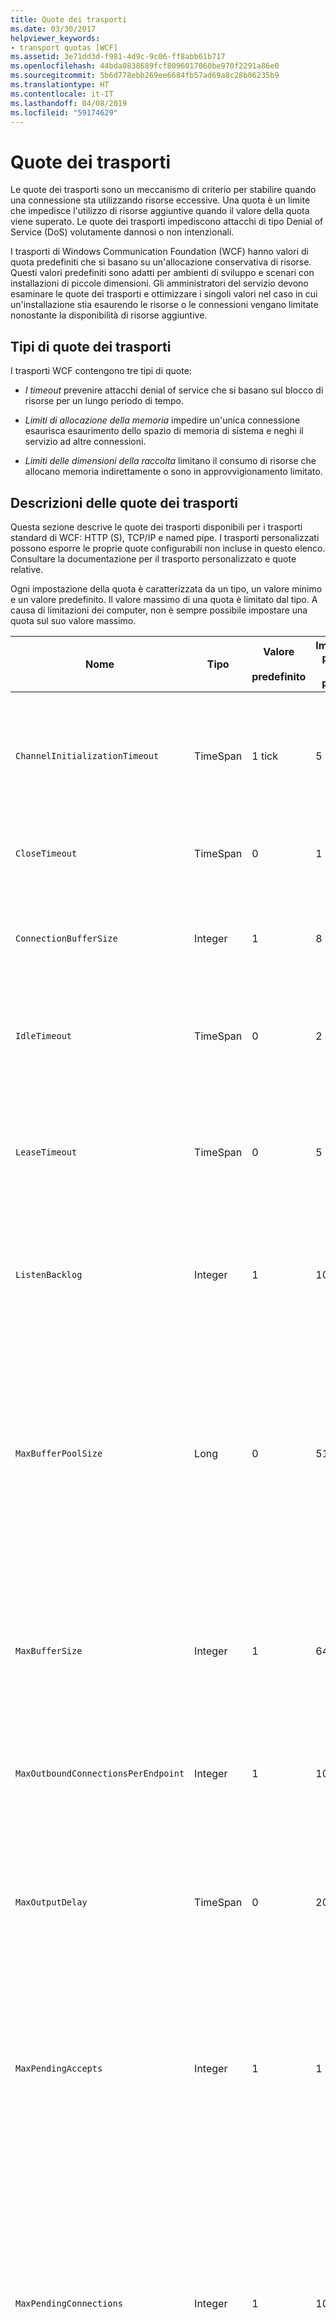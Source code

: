 ```yaml
---
title: Quote dei trasporti
ms.date: 03/30/2017
helpviewer_keywords:
- transport quotas [WCF]
ms.assetid: 3e71dd3d-f981-4d9c-9c06-ff8abb61b717
ms.openlocfilehash: 44bda0838689fcf8096017060be970f2291a86e0
ms.sourcegitcommit: 5b6d778ebb269ee6684fb57ad69a8c28b06235b9
ms.translationtype: HT
ms.contentlocale: it-IT
ms.lasthandoff: 04/08/2019
ms.locfileid: "59174629"
---
```

# <a name="transport-quotas"></a>Quote dei trasporti
Le quote dei trasporti sono un meccanismo di criterio per stabilire quando una connessione sta utilizzando risorse eccessive. Una quota è un limite che impedisce l'utilizzo di risorse aggiuntive quando il valore della quota viene superato. Le quote dei trasporti impediscono attacchi di tipo Denial of Service (DoS) volutamente dannosi o non intenzionali.  
  
 I trasporti di Windows Communication Foundation (WCF) hanno valori di quota predefiniti che si basano su un'allocazione conservativa di risorse. Questi valori predefiniti sono adatti per ambienti di sviluppo e scenari con installazioni di piccole dimensioni. Gli amministratori del servizio devono esaminare le quote dei trasporti e ottimizzare i singoli valori nel caso in cui un'installazione stia esaurendo le risorse o le connessioni vengano limitate nonostante la disponibilità di risorse aggiuntive.  
  
## <a name="types-of-transport-quotas"></a>Tipi di quote dei trasporti  
 I trasporti WCF contengono tre tipi di quote:  
  
-   *I timeout* prevenire attacchi denial of service che si basano sul blocco di risorse per un lungo periodo di tempo.  
  
-   *Limiti di allocazione della memoria* impedire un'unica connessione esaurisca esaurimento dello spazio di memoria di sistema e neghi il servizio ad altre connessioni.  
  
-   *Limiti delle dimensioni della raccolta* limitano il consumo di risorse che allocano memoria indirettamente o sono in approvvigionamento limitato.  
  
## <a name="transport-quota-descriptions"></a>Descrizioni delle quote dei trasporti  
 Questa sezione descrive le quote dei trasporti disponibili per i trasporti standard di WCF: HTTP (S), TCP/IP e named pipe. I trasporti personalizzati possono esporre le proprie quote configurabili non incluse in questo elenco. Consultare la documentazione per il trasporto personalizzato e quote relative.  
  
 Ogni impostazione della quota è caratterizzata da un tipo, un valore minimo e un valore predefinito. Il valore massimo di una quota è limitato dal tipo. A causa di limitazioni dei computer, non è sempre possibile impostare una quota sul suo valore massimo.  
  
|Nome|Tipo|Valore<br /><br /> predefinito|Impostazione predefinita<br /><br /> predefinito|Descrizione|  
|----------|----------|--------------------|-----------------------|-----------------|  
|`ChannelInitializationTimeout`|TimeSpan|1 tick|5 sec|Tempo massimo di attesa perché una connessione invii il preambolo durante la lettura iniziale. Questi dati vengono ricevuti prima che si verifichi l'autenticazione. Questa impostazione è generalmente molto più piccola del valore della quota `ReceiveTimeout`.|  
|`CloseTimeout`|TimeSpan|0|1 min|Tempo massimo di attesa per la chiusura di una connessione prima che il trasporto generi un'eccezione.|  
|`ConnectionBufferSize`|Integer|1|8 KB|Dimensione, in byte, dei buffer di trasmissione e ricezione del trasporto sottostante. L'aumento della dimensione del buffer può migliorare la velocità effettiva in caso di invio di messaggi grandi.|  
|`IdleTimeout`|TimeSpan|0|2 min|Tempo massimo di inattività per una connessione in pool prima di essere chiusa.<br /><br /> Questa impostazione viene applicata solo a connessioni in pool.|  
|`LeaseTimeout`|TimeSpan|0|5 min|Durata massima di una connessione in pool attiva. Trascorso il periodo di tempo specificato, la connessione si chiude al termine dell'esecuzione della richiesta corrente.<br /><br /> Questa impostazione viene applicata solo a connessioni in pool.|  
|`ListenBacklog`|Integer|1|10|Numero massimo di connessioni che un listener può avere in attesa di esecuzione oltre il quale viene negata l'autorizzazione ad ulteriori connessioni a quell'endpoint.|  
|`MaxBufferPoolSize`|Long|0|512 KB|Memoria massima, in byte, che il trasporto dedica al pooling di buffer dei messaggi riutilizzabili. Quando il pool non può fornire un buffer dei messaggi, ne viene allocato uno nuovo per utilizzo temporaneo.<br /><br /> Le installazioni che creano numerosi listener del canale o channel factory possono allocare grandi quantità di memoria per i pool di buffer. La riduzione delle dimensioni del buffer può ridurre considerevolmente l'utilizzo della memoria in questo scenario.|  
|`MaxBufferSize`|Integer|1|64 KB|Dimensione massima, in byte, di un buffer utilizzato per il flusso di dati. Se questa quota del trasporto non è impostata o se il trasporto non sta utilizzando l'invio nel flusso, il valore della quota corrisponde al minore tra i valori `MaxReceivedMessageSize` e <xref:System.Int32.MaxValue>.|  
|`MaxOutboundConnectionsPerEndpoint`|Integer|1|10|Numero massimo di connessioni in uscita che possono essere associate a un particolare endpoint.<br /><br /> Questa impostazione viene applicata solo a connessioni in pool.|  
|`MaxOutputDelay`|TimeSpan|0|200 ms|Tempo massimo di attesa dopo un'operazione di invio per il raggruppamento di messaggi aggiuntivi in un'unica operazione. I messaggi vengono inviati prima se il buffer del trasporto sottostante è pieno. L'invio di messaggi aggiuntivi non comporta la reimpostazione del periodo di ritardo.|  
|`MaxPendingAccepts`|Integer|1|1|Numero massimo di canali che possono attendere nel listener prima di essere accettati.<br /><br /> Esiste un intervallo di tempo tra il completamento dell'accettazione e l'avvio di una nuova accettazione. L'aumento delle dimensioni di questa raccolta consente di evitare l'eliminazione di client che si connettono durante questo intervallo.|  
|`MaxPendingConnections`|Integer|1|10|Numero massimo di connessioni che il listener può tenere in attesa di essere accettate dall'applicazione. Quando questo valore della quota viene superato, le nuove connessioni in ingresso vengono eliminate anziché restare in attesa di essere accettate.<br /><br /> Le funzionalità di connessione, ad esempio la protezione dei messaggi, possono determinare l'apertura di più connessioni da parte di un client. Gli amministratori del servizio devono tener conto delle connessioni aggiuntive durante l'impostazione di questo valore della quota.|  
|`MaxReceivedMessageSize`|Long|1|64 KB|Dimensione massima, in byte, di un messaggio ricevuto, incluse le intestazioni, prima che il trasporto generi un'eccezione.|  
|`OpenTimeout`|TimeSpan|0|1 min|Tempo massimo di attesa per stabilire una connessione prima che il trasporto generi un'eccezione.|  
|`ReceiveTimeout`|TimeSpan|0|10 min|Tempo massimo di attesa per il completamento di un'operazione di lettura prima che il trasporto generi un'eccezione.|  
|`SendTimeout`|TimeSpan|0|1 min|Tempo massimo di attesa per il completamento di un'operazione di scrittura prima che il trasporto generi un'eccezione.|  
  
 Le quote del trasporto `MaxPendingConnections` e `MaxOutboundConnectionsPerEndpoint` sono combinate in un'unica quota del trasporto denominata `MaxConnections` se impostate tramite associazione o configurazione. Solo l'elemento di associazione consente di impostare questi valori di quota individualmente. La quota del trasporto `MaxConnections` è caratterizzata da valore minimo e valore predefinito uguali.  
  
## <a name="setting-transport-quotas"></a>Impostazione delle quote del trasporto  
 Le quote del trasporto sono impostate tramite l'elemento di associazione del trasporto, l'associazione del trasporto, la configurazione dell'applicazione o il criterio dell'host. In questo documento non viene esaminata l'impostazione dei trasporti tramite il criterio dell'host. Consultare la documentazione per il trasporto sottostante per scoprire le impostazioni per le quote del criterio dell'host. Il [Configuring HTTP and HTTPS](../../../../docs/framework/wcf/feature-details/configuring-http-and-https.md) argomento descrive le impostazioni delle quote per il driver HTTP. sys. Consultare la Microsoft Knowledge Base per ulteriori informazioni sulla configurazione dei limiti di Windows su connessioni HTTP, TCP/IP e named pipe.  
  
 Altri tipi di quote vengono applicati indirettamente ai trasporti. Il codificatore di messaggi utilizzato dal trasporto per trasformare un messaggio in byte può disporre di impostazioni delle quote personali. Queste quote, tuttavia, sono indipendenti dal tipo di trasporto utilizzato.  
  
### <a name="controlling-transport-quotas-from-the-binding-element"></a>Controllo delle quote del trasporto dall'elemento di associazione.  
 L'impostazione delle quote del trasporto tramite l'elemento di associazione offre la massima flessibilità per il controllo del comportamento del trasporto. Come timeout predefiniti per le operazioni di chiusura, apertura, ricezione e invio vengono utilizzati i valori specificati dall'associazione al momento della generazione di un canale.  
  
|Nome|HTTP|TCP/IP|Named pipe|  
|----------|----------|-------------|----------------|  
|`ChannelInitializationTimeout`||x|x|  
|`CloseTimeout`||||  
|`ConnectionBufferSize`||x|x|  
|`IdleTimeout`||x|x|  
|`LeaseTimeout`||x||  
|`ListenBacklog`||x||  
|`MaxBufferPoolSize`|x|x|x|  
|`MaxBufferSize`|x|x|x|  
|`MaxOutboundConnectionsPerEndpoint`||x|x|  
|`MaxOutputDelay`||x|x|  
|`MaxPendingAccepts`||x|x|  
|`MaxPendingConnections`||x|x|  
|`MaxReceivedMessageSize`|x|x|x|  
|`OpenTimeout`||||  
|`ReceiveTimeout`||||  
|`SendTimeout`||||  
  
### <a name="controlling-transport-quotas-from-the-binding"></a>Controllo delle quote del trasporto dall'associazione.  
 L'impostazione delle quote del trasporto tramite l'associazione offre un set semplificato di quote tra cui scegliere e allo stesso tempo consente l'accesso ai valori delle quote più comuni.  
  
|Nome|HTTP|TCP/IP|Named pipe|  
|----------|----------|-------------|----------------|  
|`ChannelInitializationTimeout`||||  
|`CloseTimeout`|x|x|x|  
|`ConnectionBufferSize`||||  
|`IdleTimeout`||||  
|`LeaseTimeout`||||  
|`ListenBacklog`||x||  
|`MaxBufferPoolSize`|x|x|x|  
|`MaxBufferSize`|1|x|x|  
|`MaxOutboundConnectionsPerEndpoint`||2|2|  
|`MaxOutputDelay`||||  
|`MaxPendingAccepts`||||  
|`MaxPendingConnections`||2|2|  
|`MaxReceivedMessageSize`|x|x|x|  
|`OpenTimeout`|x|x|x|  
|`ReceiveTimeout`|x|x|x|  
|`SendTimeout`|x|x|x|  
  
1.  La quota del trasporto `MaxBufferSize` è disponibile solo nell'associazione `BasicHttp`. Le associazioni `WSHttp` sono valide per scenari che non supportano modalità di trasporto con flussi.  
  
2.  Le quote del trasporto `MaxPendingConnections` e `MaxOutboundConnectionsPerEndpoint` sono combinate in un'unica quota denominata `MaxConnections`.  
  
### <a name="controlling-transport-quotas-from-configuration"></a>Controllo delle quote del trasporto dalla configurazione.  
 La configurazione dell'applicazione può impostare le stesse quote del trasporto utilizzate per accedere direttamente alle proprietà in un'associazione. Nei file di configurazione, il nome di una quota del trasporto inizia sempre con una lettera minuscola. La proprietà `CloseTimeout` in un'associazione corrisponde all'impostazione `closeTimeout` nella configurazione e la proprietà `MaxConnections` in un'associazione corrisponde all'impostazione `maxConnections` nella configurazione.  
  
## <a name="see-also"></a>Vedere anche

- <xref:System.ServiceModel.Channels.HttpsTransportBindingElement>
- <xref:System.ServiceModel.Channels.HttpTransportBindingElement>
- <xref:System.ServiceModel.Channels.TcpTransportBindingElement>
- <xref:System.ServiceModel.Channels.NamedPipeTransportBindingElement>
- <xref:System.ServiceModel.Channels.ConnectionOrientedTransportBindingElement>
- <xref:System.ServiceModel.Channels.TransportBindingElement>
